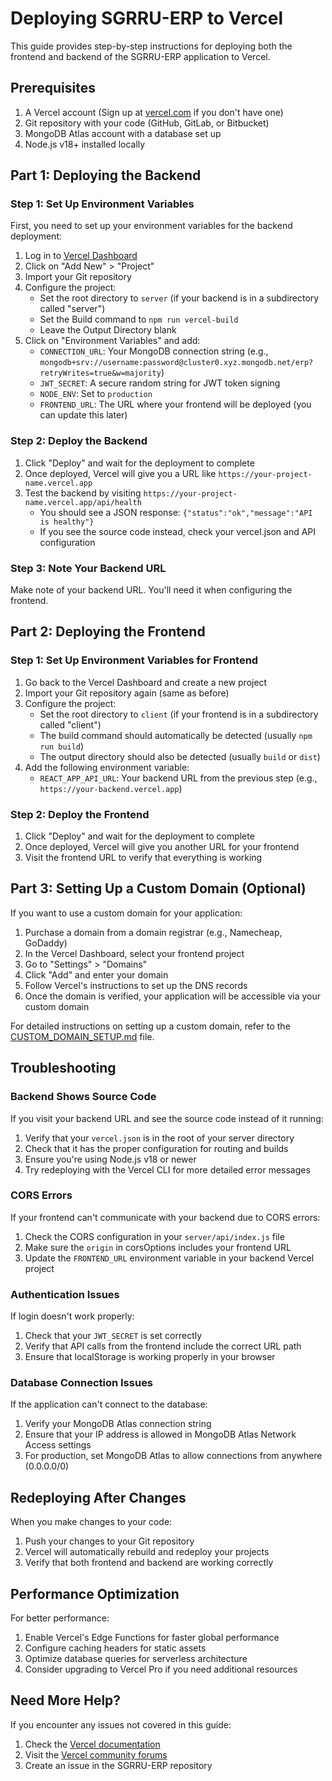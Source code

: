 # Deploying SGRRU-ERP to Vercel

This guide provides step-by-step instructions for deploying both the frontend and backend of the SGRRU-ERP application to Vercel.

## Prerequisites

1. A Vercel account (Sign up at [vercel.com](https://vercel.com) if you don't have one)
2. Git repository with your code (GitHub, GitLab, or Bitbucket)
3. MongoDB Atlas account with a database set up
4. Node.js v18+ installed locally

## Part 1: Deploying the Backend

### Step 1: Set Up Environment Variables

First, you need to set up your environment variables for the backend deployment:

1. Log in to [Vercel Dashboard](https://vercel.com/dashboard)
2. Click on "Add New" > "Project"
3. Import your Git repository
4. Configure the project:
   - Set the root directory to `server` (if your backend is in a subdirectory called "server")
   - Set the Build command to `npm run vercel-build`
   - Leave the Output Directory blank
5. Click on "Environment Variables" and add:
   - `CONNECTION_URL`: Your MongoDB connection string (e.g., `mongodb+srv://username:password@cluster0.xyz.mongodb.net/erp?retryWrites=true&w=majority`)
   - `JWT_SECRET`: A secure random string for JWT token signing
   - `NODE_ENV`: Set to `production`
   - `FRONTEND_URL`: The URL where your frontend will be deployed (you can update this later)

### Step 2: Deploy the Backend

1. Click "Deploy" and wait for the deployment to complete
2. Once deployed, Vercel will give you a URL like `https://your-project-name.vercel.app`
3. Test the backend by visiting `https://your-project-name.vercel.app/api/health`
   - You should see a JSON response: `{"status":"ok","message":"API is healthy"}`
   - If you see the source code instead, check your vercel.json and API configuration

### Step 3: Note Your Backend URL

Make note of your backend URL. You'll need it when configuring the frontend.

## Part 2: Deploying the Frontend

### Step 1: Set Up Environment Variables for Frontend

1. Go back to the Vercel Dashboard and create a new project
2. Import your Git repository again (same as before)
3. Configure the project:
   - Set the root directory to `client` (if your frontend is in a subdirectory called "client")
   - The build command should automatically be detected (usually `npm run build`)
   - The output directory should also be detected (usually `build` or `dist`)
4. Add the following environment variable:
   - `REACT_APP_API_URL`: Your backend URL from the previous step (e.g., `https://your-backend.vercel.app`)

### Step 2: Deploy the Frontend

1. Click "Deploy" and wait for the deployment to complete
2. Once deployed, Vercel will give you another URL for your frontend
3. Visit the frontend URL to verify that everything is working

## Part 3: Setting Up a Custom Domain (Optional)

If you want to use a custom domain for your application:

1. Purchase a domain from a domain registrar (e.g., Namecheap, GoDaddy)
2. In the Vercel Dashboard, select your frontend project
3. Go to "Settings" > "Domains"
4. Click "Add" and enter your domain
5. Follow Vercel's instructions to set up the DNS records
6. Once the domain is verified, your application will be accessible via your custom domain

For detailed instructions on setting up a custom domain, refer to the [CUSTOM_DOMAIN_SETUP.md](CUSTOM_DOMAIN_SETUP.md) file.

## Troubleshooting

### Backend Shows Source Code

If you visit your backend URL and see the source code instead of it running:

1. Verify that your `vercel.json` is in the root of your server directory
2. Check that it has the proper configuration for routing and builds
3. Ensure you're using Node.js v18 or newer
4. Try redeploying with the Vercel CLI for more detailed error messages

### CORS Errors

If your frontend can't communicate with your backend due to CORS errors:

1. Check the CORS configuration in your `server/api/index.js` file
2. Make sure the `origin` in corsOptions includes your frontend URL
3. Update the `FRONTEND_URL` environment variable in your backend Vercel project

### Authentication Issues

If login doesn't work properly:

1. Check that your `JWT_SECRET` is set correctly
2. Verify that API calls from the frontend include the correct URL path
3. Ensure that localStorage is working properly in your browser

### Database Connection Issues

If the application can't connect to the database:

1. Verify your MongoDB Atlas connection string
2. Ensure that your IP address is allowed in MongoDB Atlas Network Access settings
3. For production, set MongoDB Atlas to allow connections from anywhere (0.0.0.0/0)

## Redeploying After Changes

When you make changes to your code:

1. Push your changes to your Git repository
2. Vercel will automatically rebuild and redeploy your projects
3. Verify that both frontend and backend are working correctly

## Performance Optimization

For better performance:

1. Enable Vercel's Edge Functions for faster global performance
2. Configure caching headers for static assets
3. Optimize database queries for serverless architecture
4. Consider upgrading to Vercel Pro if you need additional resources

## Need More Help?

If you encounter any issues not covered in this guide:

1. Check the [Vercel documentation](https://vercel.com/docs)
2. Visit the [Vercel community forums](https://github.com/vercel/vercel/discussions)
3. Create an issue in the SGRRU-ERP repository 
